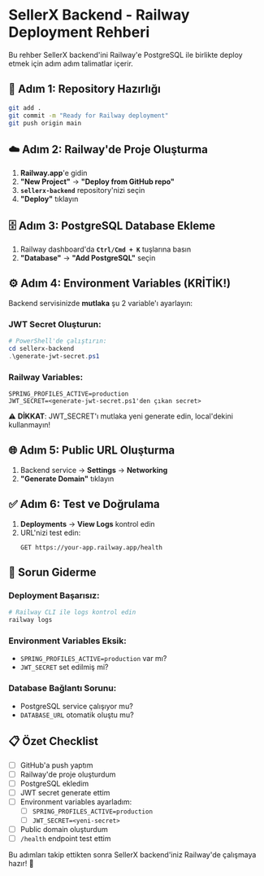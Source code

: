 # SellerX Backend - Railway Deployment Rehberi

Bu rehber SellerX backend'ini Railway'e PostgreSQL ile birlikte deploy etmek için adım adım talimatlar içerir.

## 🚀 Adım 1: Repository Hazırlığı

```bash
git add .
git commit -m "Ready for Railway deployment"
git push origin main
```

## ☁️ Adım 2: Railway'de Proje Oluşturma

1. **Railway.app**'e gidin
2. **"New Project"** → **"Deploy from GitHub repo"**
3. **`sellerx-backend`** repository'nizi seçin
4. **"Deploy"** tıklayın

## 🗄️ Adım 3: PostgreSQL Database Ekleme

1. Railway dashboard'da **`Ctrl/Cmd + K`** tuşlarına basın
2. **"Database"** → **"Add PostgreSQL"** seçin

## ⚙️ Adım 4: Environment Variables (KRİTİK!)

Backend servisinizde **mutlaka** şu 2 variable'ı ayarlayın:

### JWT Secret Oluşturun:
```powershell
# PowerShell'de çalıştırın:
cd sellerx-backend
.\generate-jwt-secret.ps1
```

### Railway Variables:
```env
SPRING_PROFILES_ACTIVE=production
JWT_SECRET=<generate-jwt-secret.ps1'den çıkan secret>
```

⚠️ **DİKKAT**: JWT_SECRET'ı mutlaka yeni generate edin, local'dekini kullanmayın!

## 🌐 Adım 5: Public URL Oluşturma

1. Backend service → **Settings** → **Networking**
2. **"Generate Domain"** tıklayın

## ✅ Adım 6: Test ve Doğrulama

1. **Deployments** → **View Logs** kontrol edin
2. URL'nizi test edin:
   ```
   GET https://your-app.railway.app/health
   ```

## 🔧 Sorun Giderme

### Deployment Başarısız:
```bash
# Railway CLI ile logs kontrol edin
railway logs
```

### Environment Variables Eksik:
- `SPRING_PROFILES_ACTIVE=production` var mı?
- `JWT_SECRET` set edilmiş mi?

### Database Bağlantı Sorunu:
- PostgreSQL service çalışıyor mu?
- `DATABASE_URL` otomatik oluştu mu?

## 📋 Özet Checklist

- [ ] GitHub'a push yaptım
- [ ] Railway'de proje oluşturdum
- [ ] PostgreSQL ekledim
- [ ] JWT secret generate ettim
- [ ] Environment variables ayarladım:
  - [ ] `SPRING_PROFILES_ACTIVE=production`
  - [ ] `JWT_SECRET=<yeni-secret>`
- [ ] Public domain oluşturdum
- [ ] `/health` endpoint test ettim

Bu adımları takip ettikten sonra SellerX backend'iniz Railway'de çalışmaya hazır! 🎉
